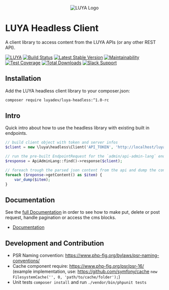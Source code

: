 <p align="center">
  <img src="https://raw.githubusercontent.com/luyadev/luya/master/docs/logo/luya-logo-0.2x.png" alt="LUYA Logo"/>
</p>

# LUYA Headless Client

A client library to access content from the LUYA APIs (or any other REST API).

[![LUYA](https://img.shields.io/badge/Powered%20by-LUYA-brightgreen.svg)](https://luya.io)
[![Build Status](https://travis-ci.org/luyadev/luya-headless.svg?branch=master)](https://travis-ci.org/luyadev/luya-headless)
[![Latest Stable Version](https://poser.pugx.org/luyadev/luya-headless/v/stable)](https://packagist.org/packages/luyadev/luya-headless)
[![Maintainability](https://api.codeclimate.com/v1/badges/c83c8a7c8d69f46a5e88/maintainability)](https://codeclimate.com/github/luyadev/luya-headless/maintainability)
[![Test Coverage](https://api.codeclimate.com/v1/badges/c83c8a7c8d69f46a5e88/test_coverage)](https://codeclimate.com/github/luyadev/luya-headless/test_coverage)
[![Total Downloads](https://poser.pugx.org/luyadev/luya-headless/downloads)](https://packagist.org/packages/luyadev/luya-headless)
[![Slack Support](https://img.shields.io/badge/Slack-luyadev-yellowgreen.svg)](https://slack.luya.io/)

## Installation

Add the LUYA headless client library to your composer.json:

```sh
composer require luyadev/luya-headless:^1.0-rc
```

## Intro

Quick intro about how to use the headless library with existing built in endpoints.

```php
// build client object with token and server infos
$client = new \luya\headless\Client('API_TOKEN', 'http://localhost/luya-kickstarter/public_html');

// run the pre-built EndpointRequest for the `admin/api-admin-lang` endpoint with the created client config.
$response = ApiAdminLang::find()->response($client);

// foreach trough the parsed json content from the api and dump the content.
foreach ($reponse->getContent() as $item) {
    var_dump($item);
}
```

## Documentation

See the [full Documentation](guide/README.md) in order to see how to make put, delete or post request, handle pagination or access the cms blocks.

+ [Documentation](guide/README.md)

## Development and Contribution

+ PSR Naming convention: https://www.php-fig.org/bylaws/psr-naming-conventions/
+ Cache component require: https://www.php-fig.org/psr/psr-16/ (example implementation, use: https://github.com/symfony/cache `new FilesystemCache('', 0, 'path/to/cache/folder');`)
+ Unit tests `composer install` and run `./vendor/bin/phpunit tests`
